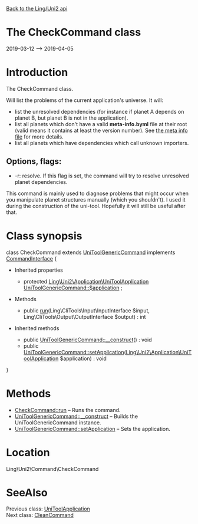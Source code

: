 [Back to the Ling/Uni2 api](https://github.com/lingtalfi/Uni2/blob/master/doc/api/Ling/Uni2.md)



The CheckCommand class
================
2019-03-12 --> 2019-04-05






Introduction
============

The CheckCommand class.


Will list the problems of the current application's universe.
It will:

- list the unresolved dependencies (for instance if planet A depends on planet B, but planet B is not in the application).
- list all planets which don't have a valid **meta-info.byml** file at their root (valid means it contains at least the version number).
See [the meta info file](https://github.com/lingtalfi/Uni2/blob/master/README.md#meta-infobyml) for more details.
- list all planets which have dependencies which call unknown importers.


Options, flags:
------------
- -r: resolve. If this flag is set, the command will try to resolve unresolved planet dependencies.



This command is mainly used to diagnose problems that might occur when you manipulate planet
structures manually (which you shouldn't).
I used it during the construction of the uni-tool.
Hopefully it will still be useful after that.



Class synopsis
==============


class <span class="pl-k">CheckCommand</span> extends [UniToolGenericCommand](https://github.com/lingtalfi/Uni2/blob/master/doc/api/Ling/Uni2/Command/UniToolGenericCommand.md) implements [CommandInterface](https://github.com/lingtalfi/CliTools/blob/master/doc/api/Ling/CliTools/Command/CommandInterface.md) {

- Inherited properties
    - protected [Ling\Uni2\Application\UniToolApplication](https://github.com/lingtalfi/Uni2/blob/master/doc/api/Ling/Uni2/Application/UniToolApplication.md) [UniToolGenericCommand::$application](#property-application) ;

- Methods
    - public [run](https://github.com/lingtalfi/Uni2/blob/master/doc/api/Ling/Uni2/Command/CheckCommand/run.md)(Ling\CliTools\Input\InputInterface $input, Ling\CliTools\Output\OutputInterface $output) : int

- Inherited methods
    - public [UniToolGenericCommand::__construct](https://github.com/lingtalfi/Uni2/blob/master/doc/api/Ling/Uni2/Command/UniToolGenericCommand/__construct.md)() : void
    - public [UniToolGenericCommand::setApplication](https://github.com/lingtalfi/Uni2/blob/master/doc/api/Ling/Uni2/Command/UniToolGenericCommand/setApplication.md)([Ling\Uni2\Application\UniToolApplication](https://github.com/lingtalfi/Uni2/blob/master/doc/api/Ling/Uni2/Application/UniToolApplication.md) $application) : void

}






Methods
==============

- [CheckCommand::run](https://github.com/lingtalfi/Uni2/blob/master/doc/api/Ling/Uni2/Command/CheckCommand/run.md) &ndash; Runs the command.
- [UniToolGenericCommand::__construct](https://github.com/lingtalfi/Uni2/blob/master/doc/api/Ling/Uni2/Command/UniToolGenericCommand/__construct.md) &ndash; Builds the UniToolGenericCommand instance.
- [UniToolGenericCommand::setApplication](https://github.com/lingtalfi/Uni2/blob/master/doc/api/Ling/Uni2/Command/UniToolGenericCommand/setApplication.md) &ndash; Sets the application.





Location
=============
Ling\Uni2\Command\CheckCommand


SeeAlso
==============
Previous class: [UniToolApplication](https://github.com/lingtalfi/Uni2/blob/master/doc/api/Ling/Uni2/Application/UniToolApplication.md)<br>Next class: [CleanCommand](https://github.com/lingtalfi/Uni2/blob/master/doc/api/Ling/Uni2/Command/CleanCommand.md)<br>
